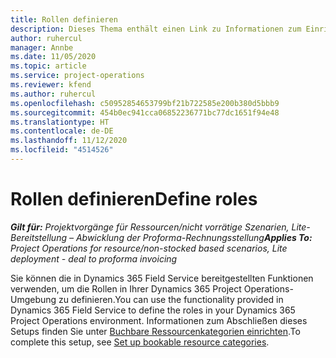 ```yaml
---
title: Rollen definieren
description: Dieses Thema enthält einen Link zu Informationen zum Einrichten buchbarer Ressourcenkategorien.
author: ruhercul
manager: Annbe
ms.date: 11/05/2020
ms.topic: article
ms.service: project-operations
ms.reviewer: kfend
ms.author: ruhercul
ms.openlocfilehash: c50952854653799bf21b722585e200b380d5bbb9
ms.sourcegitcommit: 454b0ec941cca06852236771bc77dc1651f94e48
ms.translationtype: HT
ms.contentlocale: de-DE
ms.lasthandoff: 11/12/2020
ms.locfileid: "4514526"
---
```

# <a name="define-roles"></a><span data-ttu-id="14ed5-103">Rollen definieren</span><span class="sxs-lookup"><span data-stu-id="14ed5-103">Define roles</span></span>

<span data-ttu-id="14ed5-104">_**Gilt für:** Projektvorgänge für Ressourcen/nicht vorrätige Szenarien, Lite-Bereitstellung – Abwicklung der Proforma-Rechnungsstellung_</span><span class="sxs-lookup"><span data-stu-id="14ed5-104">_**Applies To:** Project Operations for resource/non-stocked based scenarios, Lite deployment - deal to proforma invoicing_</span></span>

<span data-ttu-id="14ed5-105">Sie können die in Dynamics 365 Field Service bereitgestellten Funktionen verwenden, um die Rollen in Ihrer Dynamics 365 Project Operations-Umgebung zu definieren.</span><span class="sxs-lookup"><span data-stu-id="14ed5-105">You can use the functionality provided in Dynamics 365 Field Service to define the roles in your Dynamics 365 Project Operations environment.</span></span> <span data-ttu-id="14ed5-106">Informationen zum Abschließen dieses Setups finden Sie unter [Buchbare Ressourcenkategorien einrichten](https://docs.microsoft.com/dynamics365/field-service/set-up-bookable-resource-categories).</span><span class="sxs-lookup"><span data-stu-id="14ed5-106">To complete this setup, see [Set up bookable resource categories](https://docs.microsoft.com/dynamics365/field-service/set-up-bookable-resource-categories).</span></span>
